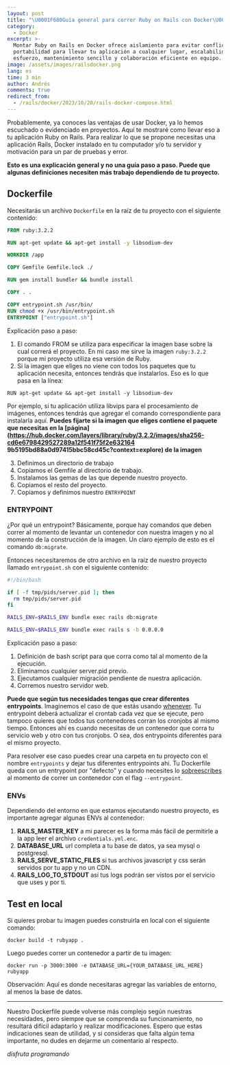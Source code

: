 ```yaml
---
layout: post
title: "\U0001F680Guía general para correr Ruby on Rails con Docker\U0001F680"
category:
  - Docker
excerpt: >-
  Montar Ruby on Rails en Docker ofrece aislamiento para evitar conflictos,
  portabilidad para llevar tu aplicación a cualquier lugar, escalabilidad sin
  esfuerzo, mantenimiento sencillo y colaboración eficiente en equipo.
image: /assets/images/railsdocker.png
lang: es
time: 3 min
author: Andrés
comments: true
redirect_from:
  - /rails/docker/2023/10/20/rails-docker-compose.html
---
```

Probablemente, ya conoces las ventajas de usar Docker, ya lo hemos escuchado o evidenciado en proyectos. Aquí te mostraré como llevar eso a tu aplicación Ruby on Rails. Para realizar lo que se propone necesitas una aplicación Rails, Docker instalado en tu computador y/o tu servidor y motivación para un par de pruebas y error.

**Esto es una explicación general y no una guía paso a paso. Puede que algunas definiciones necesiten más trabajo dependiendo de tu proyecto.**

## Dockerfile

Necesitarás un archivo `Dockerfile` en la raíz de tu proyecto con el siguiente contenido:

```Dockerfile
FROM ruby:3.2.2

RUN apt-get update && apt-get install -y libsodium-dev

WORKDIR /app

COPY Gemfile Gemfile.lock ./

RUN gem install bundler && bundle install

COPY . .

COPY entrypoint.sh /usr/bin/
RUN chmod +x /usr/bin/entrypoint.sh
ENTRYPOINT ["entrypoint.sh"]

```

Explicación paso a paso:

1. El comando FROM se utiliza para especificar la imagen base sobre la cual correrá el proyecto. En mi caso me sirve la imagen `ruby:3.2.2` porque mi proyecto utiliza esa versión de Ruby.
2. Si la imagen que eliges no viene con todos los paquetes que tu aplicación necesita, entonces tendrás que instalarlos. Eso es lo que pasa en la línea:

```
RUN apt-get update && apt-get install -y libsodium-dev
```

Por ejemplo, si tu aplicación utiliza libvips para el procesamiento de imágenes, entonces tendrás que agregar el comando correspondiente para instalarla aquí.
**Puedes fijarte si la imagen que eliges contiene el paquete que necesitas en la [página](<https://hub.docker.com/layers/library/ruby/3.2.2/images/sha256-cd6e6798429527289a12f541f75f2e632164>
9b5195bd88a0d97415bbc58cd45c?context=explore) de la imagen**

3. Definimos un directorio de trabajo
4. Copiamos el Gemfile al directorio de trabajo.
5. Instalamos las gemas de las que depende nuestro proyecto.
6. Copiamos el resto del proyecto.
7. Copiamos y definimos nuestro `ENTRYPOINT`

### ENTRYPOINT

¿Por qué un entrypoint? Básicamente, porque hay comandos que deben correr al momento de levantar un contenedor con nuestra imagen y no al momento de la construcción de la imagen. Un claro ejemplo de esto es el comando `db:migrate`.

Entonces necesitaremos de otro archivo en la raíz de nuestro proyecto llamado `entrypoint.sh` con el siguiente contenido:

```bash
#!/bin/bash

if [ -f tmp/pids/server.pid ]; then
  rm tmp/pids/server.pid
fi

RAILS_ENV=$RAILS_ENV bundle exec rails db:migrate

RAILS_ENV=$RAILS_ENV bundle exec rails s -b 0.0.0.0
```

Explicación paso a paso:

1. Definición de bash script para que corra como tal al momento de la ejecución.
2. Eliminamos cualquier server.pid previo.
3. Ejecutamos cualquier migración pendiente de nuestra aplicación.
4. Corremos nuestro servidor web.

**Puede que según tus necesidades tengas que crear diferentes entrypoints**. Imaginemos el caso de que estás usando [whenever](https://github.com/javan/whenever). Tu entrypoint deberá actualizar el crontab cada vez que se ejecute, pero tampoco quieres que todos tus contenedores corran los cronjobs al mismo tiempo. Entonces ahí es cuando necesitas de un contenedor que corra tu servicio web y otro con tus cronjobs. O sea, dos entrypoints diferentes para el mismo proyecto.

Para resolver ese caso puedes crear una carpeta en tu proyecto con el nombre `entrypoints` y dejar tus diferentes entrypoints ahi. Tu Dockerfile queda con un entrypoint por "defecto" y cuando necesites lo [sobreescribes](https://docs.docker.com/engine/reference/builder/#entrypoint) al momento de correr un contenedor con el flag `--entrypoint`.

### ENVs

Dependiendo del entorno en que estamos ejecutando nuestro proyecto, es importante agregar algunas ENVs al contenedor:

1. **RAILS_MASTER_KEY** a mi parecer es la forma más fácil de permitirle a la app leer el archivo `credentials.yml.enc`.
2. **DATABASE_URL** url completa a tu base de datos, ya sea mysql o postgresql.
3. **RAILS_SERVE_STATIC_FILES** si tus archivos javascript y css serán servidos por tu app y no un CDN.
4. **RAILS_LOG_TO_STDOUT** así tus logs podrán ser vistos por el servicio que uses y por ti.

## Test en local

Si quieres probar tu imagen puedes construirla en local con el siguiente comando:

```
docker build -t rubyapp .
```

Luego puedes correr un contenedor a partir de tu imagen:

```
docker run -p 3000:3000 -e DATABASE_URL={YOUR_DATABASE_URL_HERE} rubyapp
```

Observación: Aquí es donde necesitaras agregar las variables de entorno, al menos la base de datos.

---

Nuestro Dockerfile puede volverse más complejo según nuestras necesidades, pero siempre que se comprenda su funcionamiento, no resultará difícil adaptarlo y realizar modificaciones. Espero que estas indicaciones sean de utilidad, y si consideras que falta algún tema importante, no dudes en dejarme un comentario al respecto.

_disfruta programando_

